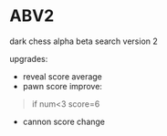 # ABV2
dark chess alpha beta search version 2  
   
upgrades:  
*  reveal score average  
*  pawn score improve:

>  if num<3 score=6  
*  cannon score change  
